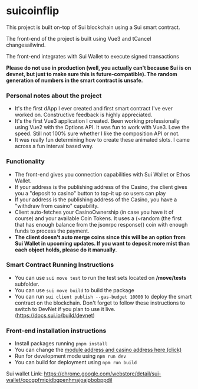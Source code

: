 # suicoinflip

This project is built on-top of Sui blockchain using a Sui smart contract.

The front-end of the project is built using Vue3 and tCancel changesailwind.

The front-end integrates with Sui Wallet to execute signed transactions

**Please do not use in production (well, you actually can't because Sui is on devnet, but just to make sure this is future-compatible). 
The random generation of numbers in the smart contract is unsafe.**

### Personal notes about the project

- It's the first dApp I ever created and first smart contract I've ever worked on. Constructive feedback is highly appreciated.
- It's the first Vue3 application I created. Been working professionally using Vue2 with the Options API. It was fun to work with Vue3. Love the speed. Still not 100% sure whether I like the composition API or not.
- It was really fun determining how to create these animated slots. I came across a fun interval based way.


### Functionality
- The front-end gives you connection capabilities with Sui Wallet or Ethos Wallet.
- If your address is the publishing address of the Casino, the client gives you a "deposit to casino" button to top-it up so users can play
- If your address is the publishing address of the Casino, you have a "withdraw from casino" capability.
- Client auto-fetches your CasinoOwnership (in case you have it of course) and your available Coin Tokens. It uses a (~random (the first that has enough balance from the jsonrpc response)) coin with enough funds to process the payment.
- **The client doesn't auto merge coins since this will be an option from Sui Wallet in upcoming updates. If you want to deposit more mist than each object holds, please do it manually**.


### Smart Contract Running Instructions

- You can use <code>sui move test</code> to run the test sets located on **/move/tests** subfolder.
- You can use <code>sui move build</code> to build the package
- You can run <code>sui client publish --gas-budget 10000</code> to deploy the smart contract on the blockchain. Don't forget to follow these instructions to switch to DevNet if you plan to use it live. (https://docs.sui.io/build/devnet)

### Front-end installation instructions

- Install packages running <code>pnpm install</code>
- You can change the [module address and casino address here (click)](src/helpers/constants.js)
- Run for development mode using <code>npm run dev</code>
- You can build for deployment using <code>npm run build</code>


Sui wallet Link: https://chrome.google.com/webstore/detail/sui-wallet/opcgpfmipidbgpenhmajoajpbobppdil
